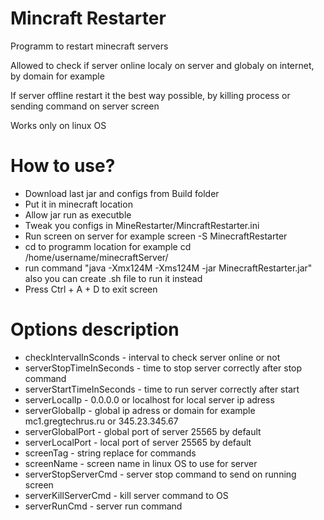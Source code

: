 # Mincraft Restarter
Programm to restart minecraft servers

Allowed to check if server online localy on server and globaly on internet, by domain for example

If server offline restart it the best way possible, by killing process or sending command on server screen

Works only on linux OS

# How to use?

- Download last jar and configs from Build folder
- Put it in minecraft location
- Allow jar run as executble
- Tweak you configs in MineRestarter/MincraftRestarter.ini
- Run screen on server for example screen -S MinecraftRestarter
- cd to programm location for example cd /home/username/minecraftServer/
- run command "java -Xmx124M -Xms124M -jar MinecraftRestarter.jar" also you can create .sh file to run it instead
- Press Ctrl + A + D to exit screen

# Options description

- checkIntervalInSconds - interval to check server online or not
- serverStopTimeInSeconds - time to stop server correctly after stop command
- serverStartTimeInSeconds - time to run server correctly after start
- serverLocalIp - 0.0.0.0 or localhost for local server ip adress
- serverGlobalIp - global ip adress or domain for example mc1.gregtechrus.ru or 345.23.345.67
- serverGlobalPort - global port of server 25565 by default
- serverLocalPort - loсal port of server 25565 by default
- screenTag - string replace for commands
- screenName - screen name in linux OS to use for server
- serverStopServerCmd - server stop command to send on running screen 
- serverKillServerCmd - kill server command to OS
- serverRunCmd - server run command
